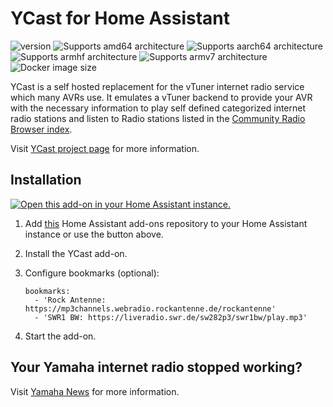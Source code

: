 # YCast for Home Assistant

![version][version-shield]
![Supports amd64 architecture][amd64-shield]
![Supports aarch64 architecture][aarch64-shield]
![Supports armhf architecture][armhf-shield]
![Supports armv7 architecture][armv7-shield]
![Docker image size][image-size-shield]

YCast is a self hosted replacement for the vTuner internet radio service which many AVRs use. It emulates a vTuner backend to provide your AVR with the necessary information to play self defined categorized internet radio stations and listen to Radio stations listed in the [Community Radio Browser index](http://www.radio-browser.info).

Visit [YCast project page](https://github.com/milaq/YCast) for more information.

## Installation

[![Open this add-on in your Home Assistant instance.][addon-badge]][addon]

1. Add [this](https://github.com/casperklein/homeassistant-addons-dev) Home Assistant add-ons repository to your Home Assistant instance or use the button above.
1. Install the YCast add-on.
1. Configure bookmarks (optional):

       bookmarks:
         - 'Rock Antenne: https://mp3channels.webradio.rockantenne.de/rockantenne'
         - 'SWR1 BW: https://liveradio.swr.de/sw282p3/swr1bw/play.mp3'

1. Start the add-on.

## Your Yamaha internet radio stopped working?

Visit [Yamaha News](https://de.yamaha.com/de/news_events/2019/0305_av_update_on_internet_radio_station_access.html) for more information.

[aarch64-shield]: https://img.shields.io/badge/aarch64-yes-blue.svg
[amd64-shield]: https://img.shields.io/badge/amd64-yes-blue.svg
[armhf-shield]: https://img.shields.io/badge/armhf-yes-blue.svg
[armv7-shield]: https://img.shields.io/badge/armv7-yes-blue.svg
[version-shield]: https://img.shields.io/badge/dynamic/json?color=blue&label=version&query=version&url=https%3A%2F%2Fraw.githubusercontent.com%2Fcasperklein%2Fhomeassistant-addons-dev%2Fmaster%2Fycast%2Fconfig.json
[image-size-shield]: https://img.shields.io/docker/image-size/casperklein/homeassistant-ycast/latest
[addon-badge]: https://my.home-assistant.io/badges/supervisor_addon.svg
[addon]: https://my.home-assistant.io/redirect/supervisor_addon/?addon=83ea786c_ycast&repository_url=https%3A%2F%2Fgithub.com%2Fcasperklein%2Fhomeassistant-addons-dev
